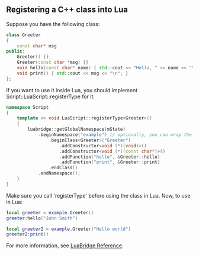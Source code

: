 ## Registering a C++ class into Lua

Suppose you have the following class:

```cpp
class Greeter
{
    const char* msg
public:
    Greeter() {}
    Greeter(const char *msg) {}
    void hello(const char* name) { std::cout << "Hello, " << name << "\n"; }
    void print() { std::cout << msg << "\n"; }
};
```

If you want to use it inside Lua, you should implement Script::LuaScript::registerType for it:

```cpp
namespace Script
{
    template <> void LuaScript::registerType<Greeter>()
    {
        luabridge::getGlobalNamespace(mState)
            .beginNamespace("example") // optionally, you can wrap the class inside a namespace
                .beginClass<Greeter>("Greeter")
                    .addConstructor<void (*)(void)>()
                    .addConstructor<void (*)(const char*)>()
                    .addFunction("hello", &Greeter::hello)
                    .addFunction("print", &Greeter::print)
                .endClass()
            .endNamespace();
    }
}
```

Make sure you call 'registerType' before using the class in Lua. Now, to use in Lua:

```lua
local greeter = example.Greeter()
greeter:hello("John Smith")

local greeter2 = example.Greeter("Hello world")
greeter2:print()
```

For more information, see [LuaBridge Reference](https://vinniefalco.github.io/LuaBridge/Manual.html).
